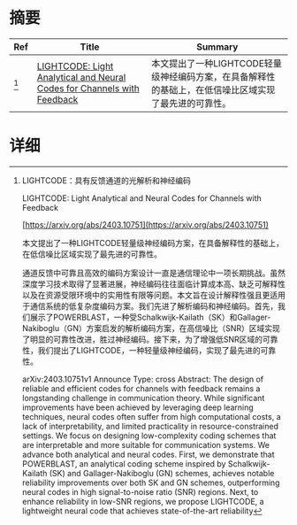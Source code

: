 # 摘要

| Ref | Title | Summary |
| --- | --- | --- |
| [^1] | [LIGHTCODE: Light Analytical and Neural Codes for Channels with Feedback](https://arxiv.org/abs/2403.10751) | 本文提出了一种LIGHTCODE轻量级神经编码方案，在具备解释性的基础上，在低信噪比区域实现了最先进的可靠性。 |

# 详细

[^1]: LIGHTCODE：具有反馈通道的光解析和神经编码

    LIGHTCODE: Light Analytical and Neural Codes for Channels with Feedback

    [https://arxiv.org/abs/2403.10751](https://arxiv.org/abs/2403.10751)

    本文提出了一种LIGHTCODE轻量级神经编码方案，在具备解释性的基础上，在低信噪比区域实现了最先进的可靠性。

    

    通道反馈中可靠且高效的编码方案设计一直是通信理论中一项长期挑战。虽然深度学习技术取得了显著进展，神经编码往往面临计算成本高、缺乏可解释性以及在资源受限环境中的实用性有限等问题。本文旨在设计解释性强且更适用于通信系统的低复杂度编码方案。我们先进了解析编码和神经编码。首先，我们展示了POWERBLAST，一种受Schalkwijk-Kailath（SK）和Gallager-Nakiboglu（GN）方案启发的解析编码方案，在高信噪比（SNR）区域实现了明显的可靠性改进，胜过神经编码。接下来，为了增强低SNR区域的可靠性，我们提出了LIGHTCODE，一种轻量级神经编码，实现了最先进的可靠性。

    arXiv:2403.10751v1 Announce Type: cross  Abstract: The design of reliable and efficient codes for channels with feedback remains a longstanding challenge in communication theory. While significant improvements have been achieved by leveraging deep learning techniques, neural codes often suffer from high computational costs, a lack of interpretability, and limited practicality in resource-constrained settings. We focus on designing low-complexity coding schemes that are interpretable and more suitable for communication systems. We advance both analytical and neural codes. First, we demonstrate that POWERBLAST, an analytical coding scheme inspired by Schalkwijk-Kailath (SK) and Gallager-Nakiboglu (GN) schemes, achieves notable reliability improvements over both SK and GN schemes, outperforming neural codes in high signal-to-noise ratio (SNR) regions. Next, to enhance reliability in low-SNR regions, we propose LIGHTCODE, a lightweight neural code that achieves state-of-the-art reliability
    

